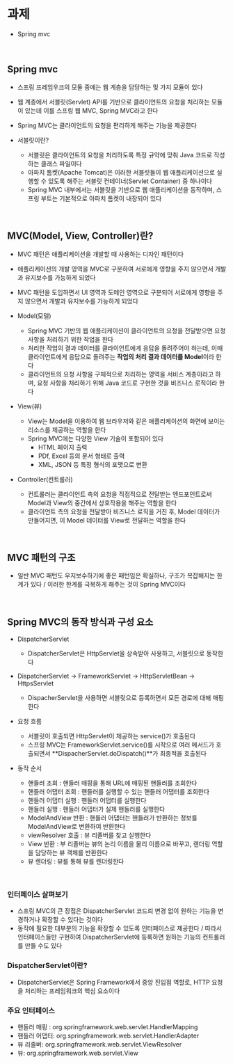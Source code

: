 # 과제

* Spring mvc

<br>

## Spring mvc

* 스프링 프레임우크의 모둘 중에는 웹 계층을 담당하는 및 가지 모듈이 있다
* 웹 계층에서 서블릿(Servlet) API를 기반으로 클라이언트의 요청을 처리하는 모듈이 있는데 이를 스프링 웹 MVC, Spring MVC라고 한다
* Spring MVC는 클라이언트의 요청을 편리하게 해주는 기능을 제공한다
   
* 서블릿이란?
    * 서블릿은 클라이언트의 요청을 처리하도록 특정 규약에 맞춰 Java 코드로 작성하는 클래스 파일이다
    * 아파치 톰켓(Apache Tomcat)은 이러한 서블릿들이 웹 애플리케이션으로 실행할 수 있도록 해주는 서블릿 컨테이너(Servlet Container) 중 하나이다
    * Spring MVC 내부에서는 서블릿을 기반으로 웹 애플리케이션을 동작하며, 스프링 부트는 기본적으로 아파치 톰켓이 내장되어 있다
    
<br>

## MVC(Model, View, Controller)란?

* MVC 패턴은 애플리케이션을 개발할 때 사용하는 디자인 패턴이다
* 애플리케이션의 개발 영역을 MVC로 구분하여 서로에게 영향을 주지 않으면서 개발과 유지보수를 가능하게 되었다
* MVC 패턴을 도입하면서 UI 영역과 도메인 영역으로 구분되어 서로에게 영향을 주지 않으면서 개발과 유지보수를 가능하게 되었다
* Model(모델)
    * Spring MVC 기반의 웹 애플리케이션이 클라이언트의 요청을 전달받으면 요청 사항을 처리하기 위한 작업을 한다
    * 처리한 작업의 결과 데이터를 클라이언트에게 응답을 돌려주어야 하는데, 이때 클라이언트에게 응답으로 돌려주는 **작업의 처리 결과 데이터를 Model**이라 한다
    * 클라이언트의 요청 사항을 구체적으로 처리하는 영역을 서비스 계층이라고 하며, 요청 사항을 처리하기 위해 Java 코드로 구현한 것을 비즈니스 로직이라 한다
   
* View(뷰)
    * View는 Model을 이용하여 웹 브라우저와 같은 애플리케이션의 화면에 보이는 리소스를 제공하는 역할을 한다
    * Spring MVC에는 다양한 View 기술이 포함되어 있다
        * HTML 페이지 출력
        * PDf, Excel 등의 문서 형태로 출력
        * XML, JSON 등 특정 형식의 포맷으로 변환

* Controller(컨트롤러)
    * 컨트롤러는 클라이언트 측의 요청을 직접적으로 전달받는 엔드포인트로써 Model과 View의 중간에서 상호작용을 해주는 역할을 한다
    * 클라이언트 측의 요청을 전달받아 비즈니스 로직을 거친 후, Model 데이터가 만들어지면, 이 Model 데이터를 View로 전달하는 역할을 한다

<br>

## MVC 패턴의 구조

* 일반 MVC 패턴도 우지보수하기에 좋은 패턴임은 확실하나, 구조가 복잡해지는 한계가 있다 / 이러한 한계를 극복하게 해주는 것이 Spring MVC이다

<br>

## Spring MVC의 동작 방식과 구성 요소

* DispatcherServlet
    * DispatcherServlet은 HttpServlet을 상속받아 사용하고, 서블릿으로 동작한다

* DispatcherServlet -> FrameworkServlet -> HttpServletBean -> HttpsServlet
    * DispacherServlet을 사용하면 서블릿으로 등록하면서 모든 경로에 대해 매핑한다

* 요청 흐름
    * 서블릿이 호출되면 HttpServlet이 제공하는 service()가 호출된다
    * 스프링 MVC는 FrameworkServlet.service()를 시작으로 여러 메서드가 호출되면서 **DispacherServlet.doDispatch()**가 최종적을 호출된다

* 동작 순서
    * 핸들러 조회 : 핸들러 매핑을 통해 URL에 매핑된 핸들러를 조회한다
    * 핸들러 어댑터 조회 : 핸들러를 실행할 수 있는 핸들러 어댑터를 조회한다
    * 핸들러 어댑터 실행 : 핸들러 어댑터를 실행한다
    * 핸들러 실행 : 핸들러 어댑터가 실제 핸들러를 실행한다
    * ModelAndView 반환 : 핸들러 어댑터는 핸들러가 반환하는 정보를 ModelAndView로 변환하여 반환한다
    * viewResolver 호출 : 뷰 리졸버를 찾고 실행한다
    * View 반환 : 부 리졸버는 뷰의 논리 이름을 물리 이름으로 바꾸고, 렌더링 역할을 담당하는 뷰 객체를 반환한다
    * 뷰 렌더링 : 뷰를 통해 뷰를 렌더링한다

<br>

### 인터페이스 살펴보기
* 스프링 MVC의 큰 장접은 DispatcherServlet 코드릐 변경 없이 원하는 기능을 변경하거나 확장할 수 있다는 것이다
* 동작에 필요한 대부분의 기능을 확장할 수 있도록 인터페이스로 제공한다 / 따라서 인터페이스들만 구현하여 DispatcherServlet에 등록하면 원하는 기능의 컨트롤러를 만들 수도 있다
  
### DispatcherServlet이란?
* DispatcherServlet은 Spring Framework에서 중앙 진입점 역할로, HTTP 요청을 처리하는 프레임워크의 핵심 요소이다
  
### 주요 인터페이스
* 핸들러 매핑 : org.springframework.web.servlet.HandlerMapping
* 핸들러 어댑터: org.springframework.web.servlet.HandlerAdapter
* 뷰 리졸버: org.springframework.web.servlet.ViewResolver
* 뷰: org.springframework.web.servlet.View
